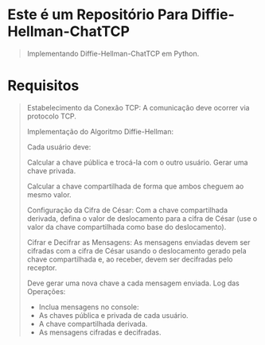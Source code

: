 # Este é um Repositório Para Diffie-Hellman-ChatTCP
> Implementando Diffie-Hellman-ChatTCP em Python. 
>
# Requisitos
>
> Estabelecimento da Conexão TCP: A comunicação deve ocorrer via protocolo TCP.
>
> Implementação do Algoritmo Diffie-Hellman: 
>
> Cada usuário deve:
>
> Calcular a chave pública e trocá-la com o outro usuário.
Gerar uma chave privada.
>
> Calcular a chave compartilhada de forma que ambos cheguem ao mesmo valor.
>
> Configuração da Cifra de César: Com a chave compartilhada derivada, defina o valor de deslocamento para a cifra de César (use o valor da chave compartilhada como base do deslocamento).
>
>Cifrar e Decifrar as Mensagens: As mensagens enviadas devem ser cifradas com a cifra de César usando o deslocamento gerado pela chave compartilhada e, ao receber, devem ser decifradas pelo receptor.
>
> Deve gerar uma nova chave a cada mensagem enviada.
>  Log das Operações: 
> - Inclua mensagens no console:
> - As chaves pública e privada de cada usuário.
> - A chave compartilhada derivada.
> -  As mensagens cifradas e decifradas.
